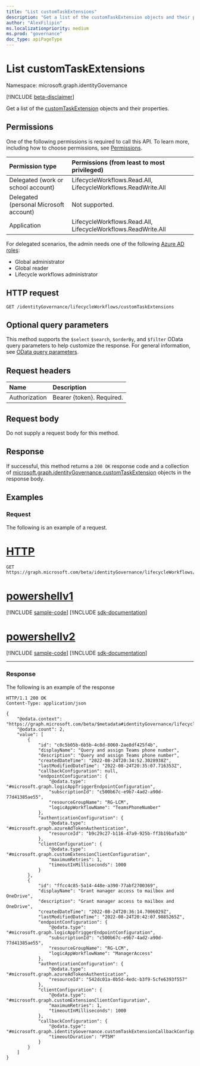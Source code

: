 ```yaml
---
title: "List customTaskExtensions"
description: "Get a list of the customTaskExtension objects and their properties."
author: "AlexFilipin"
ms.localizationpriority: medium
ms.prod: "governance"
doc_type: apiPageType
---
```


# List customTaskExtensions

Namespace: microsoft.graph.identityGovernance

[!INCLUDE [beta-disclaimer](../../includes/beta-disclaimer.md)]

Get a list of the [customTaskExtension](../resources/identitygovernance-customtaskextension.md) objects and their properties.

## Permissions

One of the following permissions is required to call this API. To learn more, including how to choose permissions, see [Permissions](/graph/permissions-reference).

|Permission type|Permissions (from least to most privileged)|
|:---|:---|
|Delegated (work or school account)|LifecycleWorkflows.Read.All, LifecycleWorkflows.ReadWrite.All|
|Delegated (personal Microsoft account)|Not supported.|
|Application|LifecycleWorkflows.Read.All, LifecycleWorkflows.ReadWrite.All|

For delegated scenarios, the admin needs one of the following [Azure AD roles](/azure/active-directory/users-groups-roles/directory-assign-admin-roles#available-roles):

- Global administrator
- Global reader
- Lifecycle workflows administrator

## HTTP request

<!-- {
  "blockType": "ignored"
}
-->
``` http
GET /identityGovernance/lifecycleWorkflows/customTaskExtensions
```

## Optional query parameters

This method supports the `$select` `$search`, `$orderBy`, and `$filter` OData query parameters to help customize the response. For general information, see [OData query parameters](/graph/query-parameters).

## Request headers

|Name|Description|
|:---|:---|
|Authorization|Bearer {token}. Required.|

## Request body

Do not supply a request body for this method.

## Response

If successful, this method returns a `200 OK` response code and a collection of [microsoft.graph.identityGovernance.customTaskExtension](../resources/identitygovernance-customtaskextension.md) objects in the response body.

## Examples

### Request

The following is an example of a request.

# [HTTP](#tab/http)
<!-- {
  "blockType": "request",
  "name": "lifecycleworkflows_list_customtaskextension"
}
-->
``` http
GET https://graph.microsoft.com/beta/identityGovernance/lifecycleWorkflows/customTaskExtensions
```

# [powershellv1](#tab/powershellv1)
[!INCLUDE [sample-code](../includes/snippets/powershellv1/lifecycleworkflows-list-customtaskextension-powershellv1-snippets.md)]
[!INCLUDE [sdk-documentation](../includes/snippets/snippets-sdk-documentation-link.md)]

# [powershellv2](#tab/powershellv2)
[!INCLUDE [sample-code](../includes/snippets/powershellv2/lifecycleworkflows-list-customtaskextension-powershellv2-snippets.md)]
[!INCLUDE [sdk-documentation](../includes/snippets/snippets-sdk-documentation-link.md)]

---


### Response

The following is an example of the response
<!-- {
  "blockType": "response",
  "truncated": true,
  "@odata.type": "Collection(microsoft.graph.identityGovernance.customTaskExtension)"
}
-->
``` http
HTTP/1.1 200 OK
Content-Type: application/json

{
    "@odata.context": "https://graph.microsoft.com/beta/$metadata#identityGovernance/lifecycleWorkflows/customTaskExtensions",
    "@odata.count": 2,
    "value": [
        {
            "id": "c0c5b05b-6b5b-4c8d-8060-2ae8df425f4b",
            "displayName": "Query and assign Teams phone number",
            "description": "Query and assign Teams phone number",
            "createdDateTime": "2022-08-24T20:34:52.3028938Z",
            "lastModifiedDateTime": "2022-08-24T20:35:07.716353Z",
            "callbackConfiguration": null,
            "endpointConfiguration": {
                "@odata.type": "#microsoft.graph.logicAppTriggerEndpointConfiguration",
                "subscriptionId": "c500b67c-e9b7-4ad2-a90d-77d41385ae55",
                "resourceGroupName": "RG-LCM",
                "logicAppWorkflowName": "TeamsPhoneNumber"
            },
            "authenticationConfiguration": {
                "@odata.type": "#microsoft.graph.azureAdTokenAuthentication",
                "resourceId": "b9c29c27-b116-47a9-925b-ff3b19bafa3b"
            },
            "clientConfiguration": {
                "@odata.type": "#microsoft.graph.customExtensionClientConfiguration",
                "maximumRetries": 1,
                "timeoutInMilliseconds": 1000
            }
        },
        {
            "id": "ffcc4c85-5a14-448e-a390-77abf2700369",
            "displayName": "Grant manager access to mailbox and OneDrive",
            "description": "Grant manager access to mailbox and OneDrive",
            "createdDateTime": "2022-08-24T20:36:14.7006029Z",
            "lastModifiedDateTime": "2022-08-24T20:42:07.9885265Z",
            "endpointConfiguration": {
                "@odata.type": "#microsoft.graph.logicAppTriggerEndpointConfiguration",
                "subscriptionId": "c500b67c-e9b7-4ad2-a90d-77d41385ae55",
                "resourceGroupName": "RG-LCM",
                "logicAppWorkflowName": "ManagerAccess"
            },
            "authenticationConfiguration": {
                "@odata.type": "#microsoft.graph.azureAdTokenAuthentication",
                "resourceId": "542dc01a-0b5d-4edc-b3f9-5cfe6393f557"
            },
            "clientConfiguration": {
                "@odata.type": "#microsoft.graph.customExtensionClientConfiguration",
                "maximumRetries": 1,
                "timeoutInMilliseconds": 1000
            },
            "callbackConfiguration": {
                "@odata.type": "#microsoft.graph.identityGovernance.customTaskExtensionCallbackConfiguration",
                "timeoutDuration": "PT5M"
            }
        }
    ]
}
```
